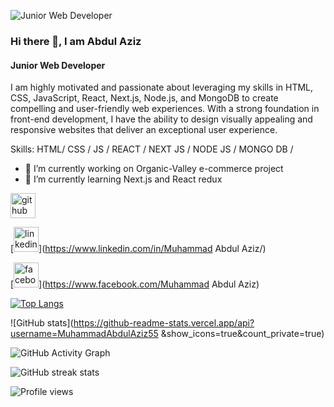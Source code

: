 ![Junior Web Developer](https://live.staticflickr.com/65535/51350239267_54560763e6_b.jpg)

### Hi there 👋, I am Abdul Aziz
#### Junior Web Developer

 I am highly motivated and passionate about leveraging my skills in HTML, CSS, JavaScript, React, Next.js, Node.js, and MongoDB to create compelling and user-friendly web experiences. With a strong foundation in front-end development, I have the ability to design visually appealing and responsive websites that deliver an exceptional user experience.

Skills: HTML/ CSS / JS / REACT / NEXT JS / NODE JS / MONGO DB /  

- 🔭 I’m currently working on Organic-Valley e-commerce project 
- 🌱 I’m currently learning Next.js and React redux 


[<img src='https://cdn.jsdelivr.net/npm/simple-icons@3.0.1/icons/github.svg' alt='github' height='40'>](https://github.com/MuhammadAbdulAziz55 )

[<img src='https://cdn.jsdelivr.net/npm/simple-icons@3.0.1/icons/linkedin.svg' alt='linkedin' height='40'>](https://www.linkedin.com/in/Muhammad Abdul Aziz/) 

[<img src='https://cdn.jsdelivr.net/npm/simple-icons@3.0.1/icons/facebook.svg' alt='facebook' height='40'>](https://www.facebook.com/Muhammad Abdul Aziz)  

[![Top Langs](https://github-readme-stats.vercel.app/api/top-langs/?username=MuhammadAbdulAziz55 )](https://github.com/anuraghazra/github-readme-stats)

![GitHub stats](https://github-readme-stats.vercel.app/api?username=MuhammadAbdulAziz55 &show_icons=true&count_private=true)  

![GitHub Activity Graph](https://activity-graph.herokuapp.com/graph?username=MuhammadAbdulAziz55 )  

![GitHub streak stats](https://streak-stats.demolab.com/?user=MuhammadAbdulAziz55 )  

![Profile views](https://gpvc.arturio.dev/MuhammadAbdulAziz55 )  





